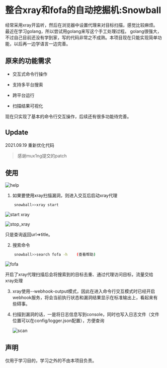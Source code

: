 # 整合xray和fofa的自动挖掘机:Snowball

经常采用xray开监听，然后在浏览器中设置代理来对目标扫描，感觉比较麻烦。最近在学习golang，所以尝试用golang来写这个手工处理过程。
golang很强大，不过自己目前还没有学到家，写的代码非常之不成熟。本项目现在只能实现简单功能，以后再一边学语言一边完善。

## 原来的功能需求

- 交互式命令行操作

- 支持多平台搜索

- 跨平台运行

- 扫描结果可视化

现在只实现了基本的命令行交互操作，后续还有很多功能待完善。

## Update

2021.09.19 重新优化代码

> 感谢mux1ng提交的patch

## 使用

![help](https://github.com/rootklt/snowball/blob/main/images/help.png)

1. 如果要使用xray扫描漏洞，则进入交互后启动xray代理

```bash
    snowball>>xray start
```

![start xray](https://github.com/rootklt/snowball/blob/main/images/start_xray.png)

![stop_xray](https://github.com/rootklt/snowball/blob/main/images/xray_stop.png)

只是查询返回url=>title。

2. 搜索命令

```bash
    snowball>>search fofa -h    (查看帮助)
```
![fofa](https://github.com/rootklt/snowball/blob/main/images/fofa.png)

开启了xray代理扫描后会将搜索到的目标去重、通过代理访问目标，流量交给xray处理

3. xray使用--webhook-output模式，因此在进入命令行交互模式时已经开启webhook服务，将会当前执行状态和漏洞结果显示在标准输出上，看起来有些碍事。

4. 扫描到漏洞的话，一是将日志信息写到console，同时也写入日志文件（文件位置可以在config/logger.json配置），方便查询

   ![scan](https://github.com/rootklt/snowball/blob/main/images/scanning.png)

## 声明

仅用于学习目的，学习之外的不由本项目负责。